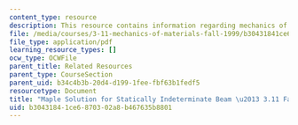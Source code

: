 ```yaml
---
content_type: resource
description: This resource contains information regarding mechanics of materials.
file: /media/courses/3-11-mechanics-of-materials-fall-1999/b30431841ce6870302a8b467635b8801_MIT3_11F99_ex49.pdf
file_type: application/pdf
learning_resource_types: []
ocw_type: OCWFile
parent_title: Related Resources
parent_type: CourseSection
parent_uid: b34c4b3b-20d4-d199-1fee-fbf63b1fedf5
resourcetype: Document
title: "Maple Solution for Statically Indeterminate Beam \u2013 3.11 Fall 1999"
uid: b3043184-1ce6-8703-02a8-b467635b8801
---
```

